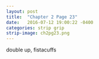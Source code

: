 ```yaml
---
layout: post
title:  "Chapter 2 Page 23"
date:   2016-07-12 19:00:22 -0400
categories: strip grip
strip-image: ch2pg23.png
---
```

double up, fistacuffs   
